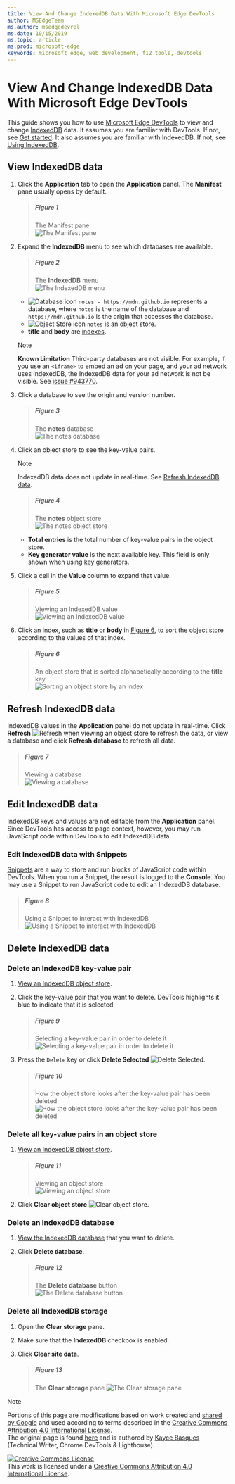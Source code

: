 ```yaml
---
title: View And Change IndexedDB Data With Microsoft Edge DevTools
author: MSEdgeTeam
ms.author: msedgedevrel
ms.date: 10/15/2019
ms.topic: article
ms.prod: microsoft-edge
keywords: microsoft edge, web development, f12 tools, devtools
---
```

<!-- Copyright Kayce Basques 

   Licensed under the Apache License, Version 2.0 (the "License");
   you may not use this file except in compliance with the License.
   You may obtain a copy of the License at

       http://www.apache.org/licenses/LICENSE-2.0

   Unless required by applicable law or agreed to in writing, software
   distributed under the License is distributed on an "AS IS" BASIS,
   WITHOUT WARRANTIES OR CONDITIONS OF ANY KIND, either express or implied.
   See the License for the specific language governing permissions and
   limitations under the License.  -->  





# View And Change IndexedDB Data With Microsoft Edge DevTools   

  

This guide shows you how to use [Microsoft Edge DevTools][MicrosoftEdgeDevTools] to view and change [IndexedDB][MDNIndexedDBAPI] data.  It assumes you are familiar with DevTools.  If not, see [Get started][DevToolsGetStarted].  It also assumes you are familiar with IndexedDB.  If not, see [Using IndexedDB][MDNUsingIndexedDB].  

## View IndexedDB data   

1.  Click the **Application** tab to open the **Application** panel.  The **Manifest** pane usually opens by default.  
    
    > ##### Figure 1  
    > The Manifest pane  
    > ![The Manifest pane][ImageManifest]  

1.  Expand the **IndexedDB** menu to see which databases are available.  
    
    > ##### Figure 2  
    > The **IndexedDB** menu  
    > ![The IndexedDB menu][ImageIndexedDBMenu]  
    
    *   ![Database icon][ImageDatabaseIcon] `notes - https://mdn.github.io` represents a database, where `notes` is the name of the database and `https://mdn.github.io` is the origin that accesses the database.  
    *   ![Object Store icon][ImageObjectStoreIcon] `notes` is an object store.  
    *   **title** and **body** are [indexes][MDNUsingIndexedDBUsingIndex].  
    
    > [!NOTE]
    > **Known Limitation**  Third-party databases are not visible.  For example, if you use an `<iframe>` to embed an ad on your page, and your ad network uses IndexedDB, the IndexedDB data for your ad network is not be visible.  See [issue #943770][ChromiumIssue943770].  
    
1.  Click a database to see the origin and version number.  
    
    > ##### Figure 3  
    > The **notes** database  
    > ![The notes database][ImageIndexedDBDatabase]  
    
1.  Click an object store to see the key-value pairs.  
    
    > [!NOTE]
    > IndexedDB data does not update in real-time.  See [Refresh IndexedDB data](#refresh-indexeddb-data).  
    
    > ##### Figure 4  
    > The **notes** object store  
    > ![The notes object store][ImageIndexedDBObjectStore]  

    *   **Total entries** is the total number of key-value pairs in the object store.  
    *   **Key generator value** is the next available key.  This field is only shown when using [key generators][MDNBasicConceptsKeyGenerator].  

1.  Click a cell in the **Value** column to expand that value.  
    
    > ##### Figure 5  
    > Viewing an IndexedDB value  
    > ![Viewing an IndexedDB value][ImageIndexedBDValue]  
    
1.  Click an index, such as **title** or **body** in [Figure 6](#figure-6), to sort the object store according to the values of that index.  
   
    > ##### Figure 6  
    > An object store that is sorted alphabetically according to the **title** key  
    > ![Sorting an object store by an index][ImageIndexedDBIndex]  

## Refresh IndexedDB data   

IndexedDB values in the **Application** panel do not update in real-time.  Click **Refresh** ![Refresh][ImageReloadIcon] when viewing an object store to refresh the data, or view a database and click **Refresh database** to refresh all data.  

> ##### Figure 7  
> Viewing a database  
> ![Viewing a database][ImageIndexedDBDatabase2]  

## Edit IndexedDB data   

IndexedDB keys and values are not editable from the **Application** panel.  Since DevTools has access to page context, however, you may run JavaScript code within DevTools to edit IndexedDB data.  

### Edit IndexedDB data with Snippets   

[Snippets][JSSnippets] are a way to store and run blocks of JavaScript code within DevTools.  When you run a Snippet, the result is logged to the **Console**.  You may use a Snippet to run JavaScript code to edit an IndexedDB database.  

> ##### Figure 8  
> Using a Snippet to interact with IndexedDB  
> ![Using a Snippet to interact with IndexedDB][ImageIndexedDBSnippet]  

## Delete IndexedDB data   

### Delete an IndexedDB key-value pair   

1.  [View an IndexedDB object store](#view-indexeddb-data).  
1.  Click the key-value pair that you want to delete.  DevTools highlights it blue to indicate that it is selected.  
    
    > ##### Figure 9  
    > Selecting a key-value pair in order to delete it  
    > ![Selecting a key-value pair in order to delete it][ImageIndexedDBKeyValuePair]  

1.  Press the `Delete` key or click **Delete Selected** ![Delete Selected][ImageDeleteIcon].  
    
    > ##### Figure 10  
    > How the object store looks after the key-value pair has been deleted  
    > ![How the object store looks after the key-value pair has been deleted][ImageIndexedDBKeyValuePairDeleted]  

### Delete all key-value pairs in an object store   

1.  [View an IndexedDB object store](#view-indexeddb-data).  
    
    > ##### Figure 11  
    > Viewing an object store  
    > ![Viewing an object store][ImageIndexedDBObjectStore]  

1.  Click **Clear object store** ![Clear object store][ImageClearIcon].  

### Delete an IndexedDB database   

1.  [View the IndexedDB database](#view-indexeddb-data) that you want to delete.  
1.  Click **Delete database**.  
    
    > ##### Figure 12  
    > The **Delete database** button  
    > ![The Delete database button][ImageIndexedDBDatabase]  

### Delete all IndexedDB storage   

1.  Open the **Clear storage** pane.  

1.  Make sure that the **IndexedDB** checkbox is enabled.  

1.  Click **Clear site data**.  
    
    > ##### Figure 13  
    > The **Clear storage** pane
    > ![The Clear storage pane][ImageIndexedDBClearStorage]  

 



<!-- image links -->  

[ImageClearIcon]: images/clear-icon.msft.png  
[ImageDatabaseIcon]: images/database-icon.msft.png  
[ImageDeleteIcon]: images/delete-icon.msft.png  
[ImageObjectStoreIcon]: images/object-store-icon.msft.png  
[ImageReloadIcon]: images/reload-icon.msft.png  

[ImageManifest]: images/application-manifest-empty.msft.png "Figure 1: The Manifest pane"  
[ImageIndexedDBMenu]: images/application-storage-indexeddb.msft.png "Figure 2: The IndexedDB menu"  
[ImageIndexedDBDatabase]: images/application-storage-indexeddb-notes_db.msft.png "Figure 3: The notes_db database"  
[ImageIndexedDBObjectStore]: images/application-storage-indexeddb-notes_db-notes_os.msft.png "Figure 4: The notes_os object store"  
[ImageIndexedBDValue]: images/application-storage-indexeddb-notes_db-notes_os-edge-chromium.msft.png "Figure 5: Viewing an IndexedDB value"  
[ImageIndexedDBIndex]: images/application-storage-indexeddb-notes_db-notes_os-title.msft.png "Figure 6: Sorting an object store by an index"  
[ImageIndexedDBDatabase2]: images/application-storage-indexeddb-notes_db-notes_os-refresh-database.msft.png "Figure 7: Viewing a database"  
[ImageIndexedDBSnippet]: images/sources-snippets-indexeddb-output.msft.png "Figure 8: Using a Snippet to interact with IndexedDB"  
[ImageIndexedDBKeyValuePair]: images/application-storage-indexeddb-notes_db-notes_os2.msft.png "Figure 9: Selecting a key-value pair in order to delete it"  
[ImageIndexedDBKeyValuePairDeleted]: images/application-storage-indexeddb-notes_db-notes_os-delete-selected.msft.png "Figure 10: How the object store looks after the key-value pair has been deleted"  
[ImageIndexedDBObjectStore]: images/application-storage-indexeddb-notes_db-notes_os-clear-object-store.msft.png "Figure 11: Viewing an object store"  
[ImageIndexedDBDatabase]: images/application-storage-indexeddb-notes_db-delete-database.msft.png "Figure 12: The Delete database button"  
[ImageIndexedDBClearStorage]: images/application-clear-storage-indexeddb-clear-site-data.msft.png "Figure 13: The Clear storage pane"  

<!-- links -->  

[DevToolsGetStarted]: http://docs.microsoft.com/microsoft-edge/devtools-guide-chromium#start "Get started"  
[JSSnippets]: ../snippets.md "Microsoft Edge Snippets"  
[MicrosoftEdgeDevTools]: http://docs.microsoft.com/microsoft-edge/devtools-guide-chromium "Microsoft Edge \(Chromium\) Developer Tools"  

[ChromiumIssue943770]: https://crbug.com/943770 "943770 - DevTools: Show iframe IndexedDB databases - chromium - Monorail"  
[MDNBasicConceptsKeyGenerator]: https://developer.mozilla.org/docs/Web/API/IndexedDB_API/Basic_Concepts_Behind_IndexedDB#gloss_keygenerator "Key Generator - Basic Concepts | MDN"  
[MDNIndexedDBAPI]: https://developer.mozilla.org/docs/Web/API/IndexedDB_API "IndexedDB API | MDN"  
[MDNUsingIndexedDB]: https://developer.mozilla.org/docs/Web/API/IndexedDB_API/Using_IndexedDB "Using IndexedDB | MDN"  
[MDNUsingIndexedDBUsingIndex]: https://developer.mozilla.org/docs/Web/API/IndexedDB_API/Using_IndexedDB#Using_an_index "Using an index - Using IndexedDB | MDN"  

> [!NOTE]
> Portions of this page are modifications based on work created and [shared by Google][GoogleSitePolicies] and used according to terms described in the [Creative Commons Attribution 4.0 International License][CCA4IL].  
> The original page is found [here](https://developers.google.com/web/tools/chrome-devtools/storage/indexeddb) and is authored by [Kayce Basques][KayceBasques] \(Technical Writer, Chrome DevTools & Lighthouse\).  

[![Creative Commons License][CCby4Image]][CCA4IL]  
This work is licensed under a [Creative Commons Attribution 4.0 International License][CCA4IL].  

[CCA4IL]: http://creativecommons.org/licenses/by/4.0  
[CCby4Image]: https://i.creativecommons.org/l/by/4.0/88x31.png  
[GoogleSitePolicies]: https://developers.google.com/terms/site-policies  
[KayceBasques]: https://developers.google.com/web/resources/contributors/kaycebasques  
